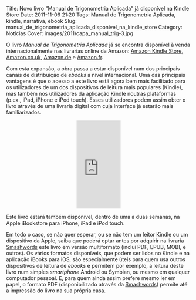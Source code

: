 Title: Novo livro "Manual de Trigonometria Aplicada" já disponível na Kindle Store
Date: 2011-11-06 21:20
Tags: Manual de Trigonometria Aplicada, kindle, narrativa, ebook
Slug:  manual_de_trigonometria_aplicada_disponivel_na_kindle_store
Category: Notícias
Cover: images/2011/capa_manual_trig-3.jpg


O livro *Manual de Trigonometria Aplicada* já se encontra disponível à venda internacionalmente nas livrarias online da Amazon: [Amazon Kindle Store](http://www.amazon.com/dp/B0063ULBKO), [Amazon.co.uk](http://www.amazon.co.uk/dp/B0063ULBKO), [Amazon.de](http://www.amazon.de/dp/B0063ULBKO) e [Amazon.fr](http://www.amazon.fr/dp/B0063ULBKO). 

Com esta expansão, a obra passa a estar disponível num dos principais canais de distribuição de *ebooks* a nível internacional. Uma das principais vantagens é que o acesso a este livro está agora bem mais facilitado para os utilizadores de um dos dispositivos de leitura mais populares (Kindle), mas também nos utilizadores da aplicação Kindle noutras plataformas (p.ex., iPad, iPhone e iPod touch). Esses utilizadores podem assim obter o livro através de uma livraria digital com cuja interface já estarão mais familiarizados.

<center>
<iframe src="http://rcm.amazon.com/e/cm?lt1=_blank&bc1=000000&IS2=1&npa=1&bg1=FFFFFF&fc1=000000&lc1=0000FF&t=victodomin-20&o=1&p=8&l=as1&m=amazon&f=ifr&ref=tf_til&asins=B0063ULBKO" style="width:120px;height:240px;" scrolling="no" marginwidth="0" marginheight="0" frameborder="0"></iframe>
</center>

Este livro estará também disponível, dentro de uma a duas semanas, na Apple iBookstore para iPhone, iPad e iPod touch. 

Em todo o caso, se não quer esperar, ou se não tem um leitor Kindle ou um dispositivo da Apple, saiba que poderá optar antes por adquirir na livraria [Smashwords](http://www.smashwords.com/books/view/102148?ref=victordomingos) este livro em versão multiformato (inclui PDF, EPUB, MOBI, e outros). Os vários formatos disponíveis, que podem ser lidos no Kindle e na aplicação iBooks para iOS, são especialmente úteis para quem usa outros dispositivos de leitura de *ebooks* e permitem por exemplo, a leitura deste livro num simples *smartphone* Android ou Symbian, ou mesmo em qualquer computador pessoal. E, para quem ainda assim prefere mesmo ler em papel, o formato PDF (disponibilizado através da [Smashwords](http://www.smashwords.com/books/view/102148?ref=victordomingos)) permite até a impressão do livro na sua própria casa. 



